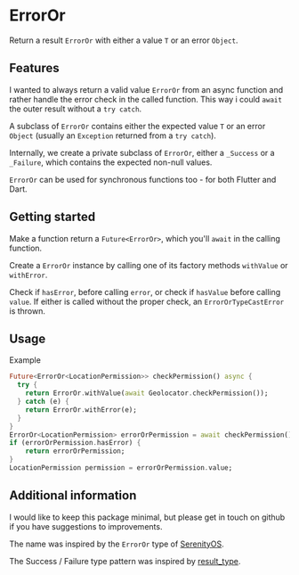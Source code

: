 # ErrorOr

Return a result `ErrorOr` with either a value `T` or an error `Object`.

## Features

I wanted to always return a valid value `ErrorOr` from an async function and 
rather handle the error check in the called function. This way i could `await`
the outer result without a `try catch`.

A subclass of `ErrorOr` contains either the expected value `T` or an error
`Object` (usually an `Exception` returned from a `try catch`).

Internally, we create a private subclass of `ErrorOr`, either a `_Success` or a
`_Failure`, which contains the expected non-null values.

`ErrorOr` can be used for synchronous functions too - for both Flutter and Dart.

## Getting started

Make a function return a `Future<ErrorOr>`, which you'll `await` in the calling
function.

Create a `ErrorOr` instance by calling one of its factory methods `withValue` or
`withError`.

Check if `hasError`, before calling `error`, or check if `hasValue` before
calling `value`. If either is called without the proper check, an
`ErrorOrTypeCastError` is thrown.

## Usage

Example

```dart
Future<ErrorOr<LocationPermission>> checkPermission() async {
  try {
    return ErrorOr.withValue(await Geolocator.checkPermission());
  } catch (e) {
    return ErrorOr.withError(e);
  }
}
ErrorOr<LocationPermission> errorOrPermission = await checkPermission();
if (errorOrPermission.hasError) {
	return errorOrPermission;
}
LocationPermission permission = errorOrPermission.value;
```

## Additional information

I would like to keep this package minimal, but please get in touch on github if
you have suggestions to improvements.

The name was inspired by the `ErrorOr` type of [SerenityOS](https://github.com/SerenityOS/serenity/blob/master/AK/Error.h).

The Success / Failure type pattern was inspired by [result_type](https://pub.dev/packages/result_type).